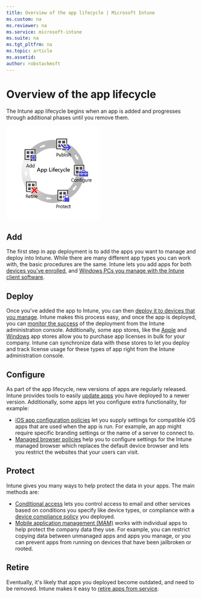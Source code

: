 ```yaml
---
title: Overview of the app lifecycle | Microsoft Intune
ms.custom: na
ms.reviewer: na
ms.service: microsoft-intune
ms.suite: na
ms.tgt_pltfrm: na
ms.topic: article
ms.assetid:
author: robstackmsft
---
```

# Overview of the app lifecycle

The Intune app lifecycle begins when an app is added and progresses through additional phases until you remove them.

![The app lifecycle](./media/app-lifecycle.gif "the Intune app lifecycle")

## Add

The first step in app deployment is to add the apps you want to manage and deploy into Intune. While there are many different app types you can work with, the basic procedures are the same. Intune lets you add apps for both [devices you've enrolled](add-apps-for-mobile-devices-in-microsoft-intune.md), and [Windows PCs you manage with the Intune client software](create-apps-for-windows-pcs-in-microsoft-intune.md).

## Deploy

Once you've added the app to Intune, you can then [deploy it to devices that you manage](deploy-apps-in-microsoft-intune.md). Intune makes this process easy, and once the app is deployed, you can [monitor the success](monitor-apps-in-microsoft-intune.md) of the deployment from the Intune administration console. Additionally, some app stores, like the  [Apple](manage-ios-apps-you-purchased-through-a-volume-purchase-program-with-microsoft-intune.md) and [Windows](manage-apps-you-purchased-from-the-windows-store-for-business-with-microsoft-intune.md) app stores allow you to purchase app licenses in bulk for your company. Intune can synchronize data with these stores to let you deploy and track license usage for these types of app right from the Intune administration console.

## Configure

As part of the app lifecycle, new versions of apps are regularly released. Intune provides tools to easily [update apps](update-apps-using-microsoft-intune.md) you have deployed to a newer version. Additionally, some apps let you configure extra functionality, for example:
- [iOS app configuration policies](configure-ios-apps-with-mobile-app-configuration-policies-in-microsoft-intune.md) let you supply settings for compatible iOS apps that are used when the app is run. For example, an app might require specific branding settings or the name of a server to connect to.
- [Managed browser policies](manage-internet-access-using-managed-browser-policies.md) help you to configure settings for the Intune managed browser which replaces the default device browser and lets you restrict the websites that your users can visit.

## Protect

Intune gives you many ways to help protect the data in your apps. The main methods are:
- [Conditional access](restrict-access-to-email-and-o365-services-with-microsoft-intune.md) lets you control access to email and other services based on conditions you specify like device types, or compliance with a [device compliance policy](introduction-to-device-compliance-policies-in-microsoft-intune.md) you deployed.
- [Mobile application management (MAM)](introduction-to-mobile-app-management-policies-with-microsoft-intune.md) works with individual apps to help protect the company data they use. For example, you can restrict copying data between unmanaged apps and apps you manage, or you can prevent apps from running on devices that have been jailbroken or rooted.

## Retire

Eventually, it's likely that apps you deployed become outdated, and need to be removed. Intune makes it easy to [retire apps from service](retire-apps-using-microsoft-intune.md).
